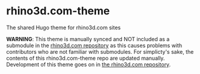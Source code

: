 # rhino3d.com-theme
The shared Hugo theme for rhino3d.com sites

**WARNING**: This theme is manually synced and NOT included as a submodule in the [rhino3d.com repository](https://github.com/mcneel/rhino3d.com) as this causes problems with contributors who are not familiar with submodules. For simplicty's sake, the contents of this rhino3d.com-theme repo are updated manually. Development of this theme goes on in [the rhino3d.com repository](https://github.com/mcneel/rhino3d.com).
